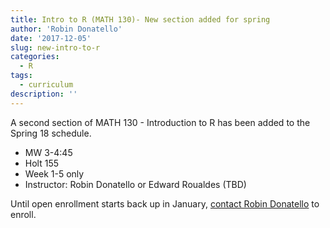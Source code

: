```yaml
---
title: Intro to R (MATH 130)- New section added for spring
author: 'Robin Donatello'
date: '2017-12-05'
slug: new-intro-to-r
categories:
  - R
tags:
  - curriculum
description: ''
---
```


A second section of MATH 130 - Introduction to R has been added to the Spring 18 schedule. 

* MW 3-4:45
* Holt 155
* Week 1-5 only
* Instructor: Robin Donatello or Edward Roualdes (TBD)

Until open enrollment starts back up in January, [contact Robin Donatello](http://datascience.csuchico.edu/page/contact/) to enroll. 